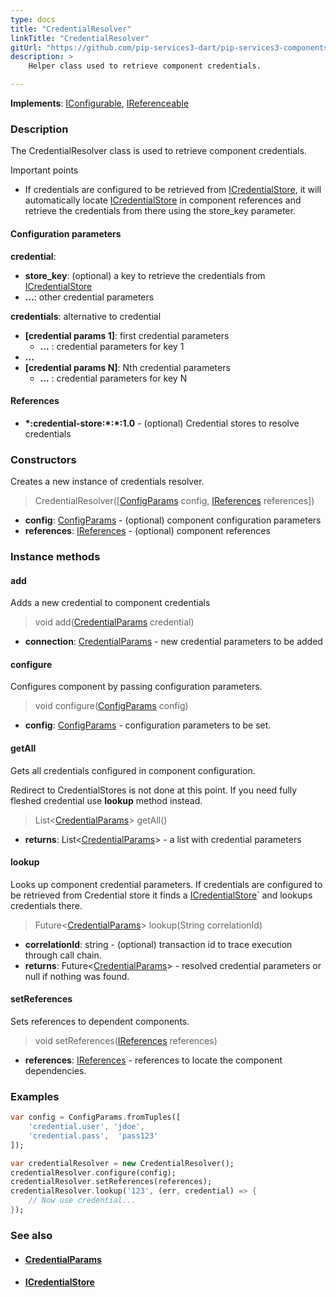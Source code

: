 ```yaml
---
type: docs
title: "CredentialResolver"
linkTitle: "CredentialResolver"
gitUrl: "https://github.com/pip-services3-dart/pip-services3-components-dart"
description: >
    Helper class used to retrieve component credentials.

---
```


**Implements**: [IConfigurable](../../../commons/config/iconfigurable), [IReferenceable](../../../commons/refer/ireferenceable)

### Description

The CredentialResolver class is used to retrieve component credentials.

Important points

- If credentials are configured to be retrieved from [ICredentialStore](../icredential_store), it will automatically locate [ICredentialStore](../icredential_store) in component references and retrieve the credentials from there using the store_key parameter.

#### Configuration parameters

**credential**: 
- **store_key**: (optional) a key to retrieve the credentials from [ICredentialStore](../icredential_store)
- **...**: other credential parameters

**credentials**: alternative to credential
- **[credential params 1]**: first credential parameters
    - **...** : credential parameters for key 1
- **...**
- **[credential params N]**:       Nth credential parameters
    - **...** : credential parameters for key N

#### References
- **\*:credential-store:\*:\*:1.0** -  (optional) Credential stores to resolve credentials


### Constructors
Creates a new instance of credentials resolver.

> CredentialResolver([[ConfigParams](../../../commons/config/config_params) config, [IReferences](../../../commons/refer/ireferences) references])

- **config**: [ConfigParams](../../../commons/config/config_params) - (optional) component configuration parameters
- **references**: [IReferences](../../../commons/refer/ireferences) - (optional) component references


### Instance methods

#### add
Adds a new credential to component credentials

> void add([CredentialParams](../credential_params) credential)

- **connection**: [CredentialParams](../credential_params) - new credential parameters to be added


#### configure
Configures component by passing configuration parameters.

> void configure([ConfigParams](../../../commons/config/config_params) config)

- **config**: [ConfigParams](../../../commons/config/config_params) - configuration parameters to be set.


#### getAll
Gets all credentials configured in component configuration.

Redirect to CredentialStores is not done at this point.
If you need fully fleshed credential use **lookup** method instead.

> List<[CredentialParams](../credential_params)> getAll()

- **returns**: List<[CredentialParams](../credential_params)> - a list with credential parameters


#### lookup
Looks up component credential parameters. If credentials are configured to be retrieved
from Credential store it finds a [ICredentialStore](../icredential_store)` and lookups credentials there.

> Future<[CredentialParams](../credential_params)> lookup(String correlationId)

- **correlationId**: string - (optional) transaction id to trace execution through call chain.
- **returns**: Future<[CredentialParams](../credential_params)> - resolved credential parameters or null if nothing was found.


#### setReferences
Sets references to dependent components.

> void setReferences([IReferences](../../../commons/refer/ireferences) references)

- **references**: [IReferences](../../../commons/refer/ireferences) - references to locate the component dependencies.

### Examples
```dart
var config = ConfigParams.fromTuples([
    'credential.user', 'jdoe',
    'credential.pass',  'pass123'
]);

var credentialResolver = new CredentialResolver();
credentialResolver.configure(config);
credentialResolver.setReferences(references);
credentialResolver.lookup('123', (err, credential) => {
    // Now use credential...
});
```


### See also
- #### [CredentialParams](../credential_params)
- #### [ICredentialStore](../icredential_store)
